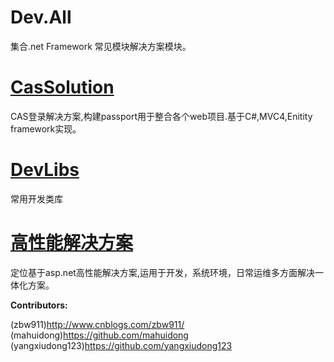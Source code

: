 Dev.All
=======
集合.net Framework 常见模块解决方案模块。


<a href="https://github.com/zbw911/Dev.All/tree/master/CasSolution">CasSolution</a>
=======
CAS登录解决方案,构建passport用于整合各个web项目.基于C#,MVC4,Enitity framework实现。 


<a href="https://github.com/zbw911/Dev.All/tree/master/DevLibs">DevLibs</a>
======
常用开发类库

<a href="https://github.com/CSharpDev/CSharp-High-performance-solutions">高性能解决方案<a>
=======
定位基于asp.net高性能解决方案,运用于开发，系统环境，日常运维多方面解决一体化方案。


<b>Contributors:</b>

(zbw911)http://www.cnblogs.com/zbw911/<br/>
(mahuidong)https://github.com/mahuidong<br/>
(yangxiudong123)https://github.com/yangxiudong123<br/>

